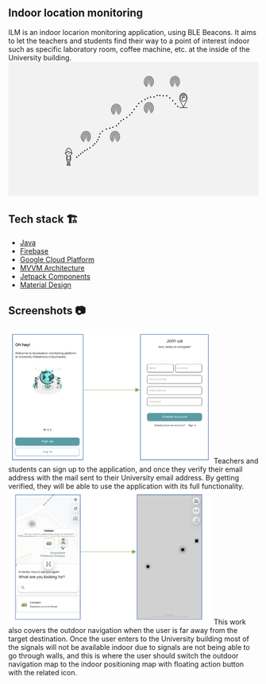 ## Indoor location monitoring

ILM is an indoor locarion monitoring application, using BLE Beacons. It aims to let the teachers and students find their way to a point of interest indoor such as specific laboratory room, coffee machine, etc. at the inside of the University building.
<img src="/arts/beacons.png" width="600" height="270">

## Tech stack 🏗
* [Java](https://docs.oracle.com/en/java/)
* [Firebase](https://firebase.google.com/)
* [Google Cloud Platform](https://cloud.google.com/)
* [MVVM Architecture](https://developer.android.com/jetpack/guide)
* [Jetpack Components](https://developer.android.com/jetpack)
* [Material Design](https://material.io/design)

## Screenshots 📷
<img src="/arts/onboarding.png" width="410" height="270">
Teachers and students can sign up to the application, and once they verify their email address 
with the mail sent to their University email address. By getting verified, they will be able to use the application with its full functionality.


<img src="/arts/main.png" width="410" height="270">
This work also covers the outdoor navigation when the user is far away from the target destination. Once the user enters to the University building most of the signals will not be available indoor due to signals are not being able to go through walls, and this is where the user should switch the outdoor navigation map to the indoor positioning map with floating action button with the related icon.

